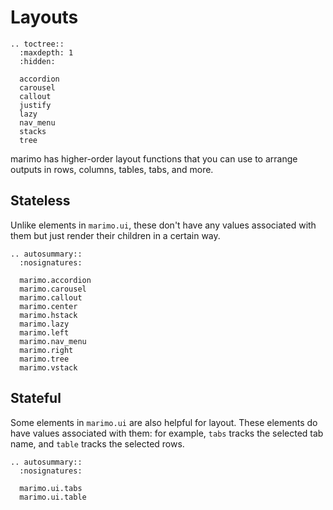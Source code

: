 # Layouts

```{eval-rst}
.. toctree::
  :maxdepth: 1
  :hidden:

  accordion
  carousel
  callout
  justify
  lazy
  nav_menu
  stacks
  tree
```

marimo has higher-order layout functions that you can use to arrange outputs
in rows, columns, tables, tabs, and more.

## Stateless

Unlike elements in `marimo.ui`, these don't have any values associated with
them but just render their children in a certain way.

```{eval-rst}
.. autosummary::
  :nosignatures:

  marimo.accordion
  marimo.carousel
  marimo.callout
  marimo.center
  marimo.hstack
  marimo.lazy
  marimo.left
  marimo.nav_menu
  marimo.right
  marimo.tree
  marimo.vstack
```

## Stateful

Some elements in `marimo.ui` are also helpful for layout. These elements
do have values associated with them: for example, `tabs` tracks the
selected tab name, and `table` tracks the selected rows.

```{eval-rst}
.. autosummary::
  :nosignatures:

  marimo.ui.tabs
  marimo.ui.table
```
